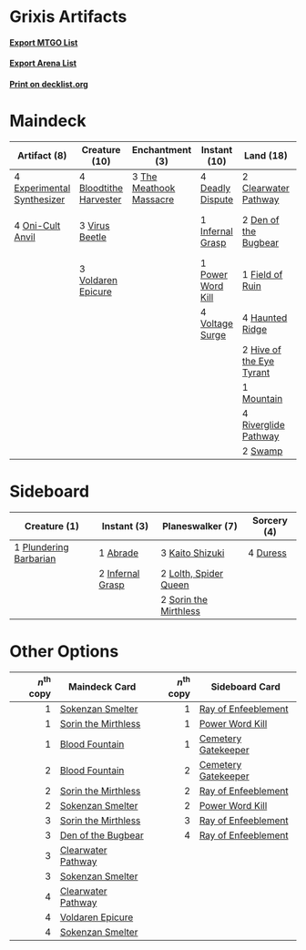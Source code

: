# Grixis Artifacts

#### [Export MTGO List](../collection/Grixis%20Artifacts/Grixis%20Artifacts.txt)
#### [Export Arena List](../collection/Grixis%20Artifacts/Grixis%20Artifacts_arena.txt)
#### [Print on decklist.org](http://decklist.org/?deckmain=1%09Agadeem's%20Awakening%0A4%09Blightstep%20Pathway%0A4%09Bloodtithe%20Harvester%0A2%09Clearwater%20Pathway%0A4%09Deadly%20Dispute%0A2%09Den%20of%20the%20Bugbear%0A4%09Experimental%20Synthesizer%0A4%09Fable%20of%20the%20Mirror-Breaker%0A1%09Field%20of%20Ruin%0A4%09Haunted%20Ridge%0A2%09Hive%20of%20the%20Eye%20Tyrant%0A1%09Infernal%20Grasp%0A1%09Mountain%0A4%09Oni-Cult%20Anvil%0A1%09Power%20Word%20Kill%0A4%09Riverglide%20Pathway%0A2%09Shatterskull%20Smashing%0A2%09Swamp%0A3%09The%20Meathook%20Massacre%0A3%09Virus%20Beetle%0A3%09Voldaren%20Epicure%0A4%09Voltage%20Surge&deckside=1%09Abrade%0A4%09Duress%0A2%09Infernal%20Grasp%0A3%09Kaito%20Shizuki%0A2%09Lolth,%20Spider%20Queen%0A1%09Plundering%20Barbarian%0A2%09Sorin%20the%20Mirthless)
# Maindeck

|                                            Artifact (8)                                             |                                          Creature (10)                                          |                                         Enchantment (3)                                          |                                        Instant (10)                                        |                                             Land (18)                                             |                                           Sorcery (3)                                            |         Unknown (8)         |
|-----------------------------------------------------------------------------------------------------|-------------------------------------------------------------------------------------------------|--------------------------------------------------------------------------------------------------|--------------------------------------------------------------------------------------------|---------------------------------------------------------------------------------------------------|--------------------------------------------------------------------------------------------------|-----------------------------|
|4 [Experimental Synthesizer](http://gatherer.wizards.com/Pages/Card/Details.aspx?multiverseid=548440)|4 [Bloodtithe Harvester](http://gatherer.wizards.com/Pages/Card/Details.aspx?multiverseid=541102)|3 [The Meathook Massacre](http://gatherer.wizards.com/Pages/Card/Details.aspx?multiverseid=534886)|4 [Deadly Dispute](http://gatherer.wizards.com/Pages/Card/Details.aspx?multiverseid=527381) |2 [Clearwater Pathway](http://gatherer.wizards.com/Pages/Card/Details.aspx?multiverseid=491913)    |1 [Agadeem's Awakening](http://gatherer.wizards.com/Pages/Card/Details.aspx?multiverseid=491723)  |4 Blightstep Pathway         |
|4 [Oni-Cult Anvil](http://gatherer.wizards.com/Pages/Card/Details.aspx?multiverseid=548543)          |3 [Virus Beetle](http://gatherer.wizards.com/Pages/Card/Details.aspx?multiverseid=548430)        |                                                                                                  |1 [Infernal Grasp](http://gatherer.wizards.com/Pages/Card/Details.aspx?multiverseid=534880) |2 [Den of the Bugbear](http://gatherer.wizards.com/Pages/Card/Details.aspx?multiverseid=527541)    |2 [Shatterskull Smashing](http://gatherer.wizards.com/Pages/Card/Details.aspx?multiverseid=491802)|4 Fable of the Mirror-Breaker|
|                                                                                                     |3 [Voldaren Epicure](http://gatherer.wizards.com/Pages/Card/Details.aspx?multiverseid=541041)    |                                                                                                  |1 [Power Word Kill](http://gatherer.wizards.com/Pages/Card/Details.aspx?multiverseid=527401)|1 [Field of Ruin](http://gatherer.wizards.com/Pages/Card/Details.aspx?multiverseid=435415)         |                                                                                                  |                             |
|                                                                                                     |                                                                                                 |                                                                                                  |4 [Voltage Surge](http://gatherer.wizards.com/Pages/Card/Details.aspx?multiverseid=548476)  |4 [Haunted Ridge](http://gatherer.wizards.com/Pages/Card/Details.aspx?multiverseid=535061)         |                                                                                                  |                             |
|                                                                                                     |                                                                                                 |                                                                                                  |                                                                                            |2 [Hive of the Eye Tyrant](http://gatherer.wizards.com/Pages/Card/Details.aspx?multiverseid=527545)|                                                                                                  |                             |
|                                                                                                     |                                                                                                 |                                                                                                  |                                                                                            |1 [Mountain](http://gatherer.wizards.com/Pages/Card/Details.aspx?multiverseid=439859)              |                                                                                                  |                             |
|                                                                                                     |                                                                                                 |                                                                                                  |                                                                                            |4 [Riverglide Pathway](http://gatherer.wizards.com/Pages/Card/Details.aspx?multiverseid=491920)    |                                                                                                  |                             |
|                                                                                                     |                                                                                                 |                                                                                                  |                                                                                            |2 [Swamp](http://gatherer.wizards.com/Pages/Card/Details.aspx?multiverseid=439858)                 |                                                                                                  |                             |


# Sideboard

|                                          Creature (1)                                           |                                        Instant (3)                                        |                                        Planeswalker (7)                                        |                                   Sorcery (4)                                    |
|-------------------------------------------------------------------------------------------------|-------------------------------------------------------------------------------------------|------------------------------------------------------------------------------------------------|----------------------------------------------------------------------------------|
|1 [Plundering Barbarian](http://gatherer.wizards.com/Pages/Card/Details.aspx?multiverseid=527445)|1 [Abrade](http://gatherer.wizards.com/Pages/Card/Details.aspx?multiverseid=430772)        |3 [Kaito Shizuki](http://gatherer.wizards.com/Pages/Card/Details.aspx?multiverseid=548538)      |4 [Duress](http://gatherer.wizards.com/Pages/Card/Details.aspx?multiverseid=14557)|
|                                                                                                 |2 [Infernal Grasp](http://gatherer.wizards.com/Pages/Card/Details.aspx?multiverseid=534880)|2 [Lolth, Spider Queen](http://gatherer.wizards.com/Pages/Card/Details.aspx?multiverseid=527399)|                                                                                  |
|                                                                                                 |                                                                                           |2 [Sorin the Mirthless](http://gatherer.wizards.com/Pages/Card/Details.aspx?multiverseid=540983)|                                                                                  |


# Other Options

|*n*<sup>th</sup> copy|                                        Maindeck Card                                         |*n*<sup>th</sup> copy|                                        Sideboard Card                                        |
|--------------------:|----------------------------------------------------------------------------------------------|--------------------:|----------------------------------------------------------------------------------------------|
|                    1|[Sokenzan Smelter](http://gatherer.wizards.com/Pages/Card/Details.aspx?multiverseid=548469)   |                    1|[Ray of Enfeeblement](http://gatherer.wizards.com/Pages/Card/Details.aspx?multiverseid=527403)|
|                    1|[Sorin the Mirthless](http://gatherer.wizards.com/Pages/Card/Details.aspx?multiverseid=540983)|                    1|[Power Word Kill](http://gatherer.wizards.com/Pages/Card/Details.aspx?multiverseid=527401)    |
|                    1|[Blood Fountain](http://gatherer.wizards.com/Pages/Card/Details.aspx?multiverseid=540939)     |                    1|[Cemetery Gatekeeper](http://gatherer.wizards.com/Pages/Card/Details.aspx?multiverseid=541003)|
|                    2|[Blood Fountain](http://gatherer.wizards.com/Pages/Card/Details.aspx?multiverseid=540939)     |                    2|[Cemetery Gatekeeper](http://gatherer.wizards.com/Pages/Card/Details.aspx?multiverseid=541003)|
|                    2|[Sorin the Mirthless](http://gatherer.wizards.com/Pages/Card/Details.aspx?multiverseid=540983)|                    2|[Ray of Enfeeblement](http://gatherer.wizards.com/Pages/Card/Details.aspx?multiverseid=527403)|
|                    2|[Sokenzan Smelter](http://gatherer.wizards.com/Pages/Card/Details.aspx?multiverseid=548469)   |                    2|[Power Word Kill](http://gatherer.wizards.com/Pages/Card/Details.aspx?multiverseid=527401)    |
|                    3|[Sorin the Mirthless](http://gatherer.wizards.com/Pages/Card/Details.aspx?multiverseid=540983)|                    3|[Ray of Enfeeblement](http://gatherer.wizards.com/Pages/Card/Details.aspx?multiverseid=527403)|
|                    3|[Den of the Bugbear](http://gatherer.wizards.com/Pages/Card/Details.aspx?multiverseid=527541) |                    4|[Ray of Enfeeblement](http://gatherer.wizards.com/Pages/Card/Details.aspx?multiverseid=527403)|
|                    3|[Clearwater Pathway](http://gatherer.wizards.com/Pages/Card/Details.aspx?multiverseid=491913) |                     |                                                                                              |
|                    3|[Sokenzan Smelter](http://gatherer.wizards.com/Pages/Card/Details.aspx?multiverseid=548469)   |                     |                                                                                              |
|                    4|[Clearwater Pathway](http://gatherer.wizards.com/Pages/Card/Details.aspx?multiverseid=491913) |                     |                                                                                              |
|                    4|[Voldaren Epicure](http://gatherer.wizards.com/Pages/Card/Details.aspx?multiverseid=541041)   |                     |                                                                                              |
|                    4|[Sokenzan Smelter](http://gatherer.wizards.com/Pages/Card/Details.aspx?multiverseid=548469)   |                     |                                                                                              |

